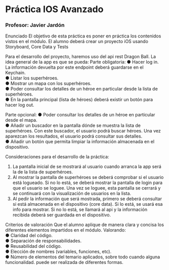 # Práctica IOS Avanzado
### Profesor: Javier Jardón

Enunciado
El objetivo de esta práctica es poner en práctica los contenidos vistos en el módulo. El alumno deberá crear un proyecto iOS usando Storyboard, Core Data y Tests

Para el desarrollo del proyecto, haremos uso del api rest Dragon Ball. La idea general de la app es que se pueda:
Parte obligatoria:
● Hacer log in. La información devuelta por este endpoint deberá guardarse en el Keychain.    
● Listar los superhéroes.  
● Mostrar un mapa con los superhéroes.  
● Poder consultar los detalles de un héroe en particular desde la lista de superhéroes.  
● En la pantalla principal (lista de héroes) deberá existir un botón para hacer log out.  

Parte opcional:
● Poder consultar los detalles de un héroe en particular desde el mapa.  
● Añadir un buscador en la pantalla dónde se muestra la lista de superhéroes. Con este buscador, el usuario podrá buscar héroes. Una vez aparezcan los resultados,  el usuario podrá consultar sus detalles.  
● Añadir un botón que permita limpiar la información almacenada en el dispositivo.  

Consideraciones para el desarrollo de la práctica:
1. La pantalla inicial de se mostrará al usuario cuando arranca la app será la de la lista de superhéroes.  
2. Al mostrar la pantalla de superhéroes se deberá comprobar si el usuario está logueado. Si no lo está, se deberá mostrar la pantalla de login para que el usuario se loguee. Una vez se loguee, esta pantalla se cerrará y se continuará con la visualización de usuarios en la lista.  
3. Al pedir la información que será mostrada, primero se deberá consultar si está almacenada en el dispositivo (core data). Si lo está, se usará esa info para mostrar. Si no lo está, se llamará al api y la información recibida deberá ser guardada en el dispositivo.  

Criterios de valoración
Que el alumno aplique de manera clara y concisa los diferentes elementos impartidos en el módulo. Valorando:  
● Claridad del código.  
● Separación de responsabilidades.  
● Reusabilidad del código.  
● Elección de nombres (variables, funciones, etc).  
● Número de elementos del temario aplicados, sobre todo cuando alguna funcionalidad. 
puede ser realizada de diferentes formas.  